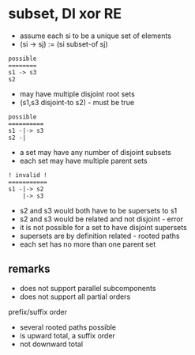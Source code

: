 
<!-- ======================================================================= -->
# subset, DI xor RE

- assume each si to be a unique set of elements
- (si -> sj) := (si subset-of sj)

```
possible
========
s1 -> s3
s2
```

- may have multiple disjoint root sets
- (s1,s3 disjoint-to s2) - must be true

```
possible
==========
s1 -|-> s3
s2 -|
```

- a set may have any number of disjoint subsets
- each set may have multiple parent sets

```
! invalid !
===========
s1 -|-> s2
    |-> s3
```

- s2 and s3 would both have to be supersets to s1
- s2 and s3 would be related and not disjoint - error
- it is not possible for a set to have disjoint supersets
- supersets are by definition related - rooted paths
- each set has no more than one parent set

<!-- ======================================================================= -->
## remarks

- does not support parallel subcomponents
- does not support all partial orders

prefix/suffix order

- several rooted paths possible
- is upward total, a suffix order
- not downward total
